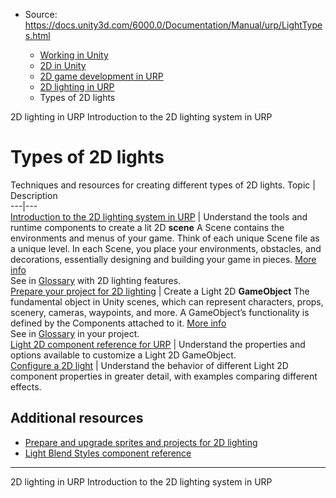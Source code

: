 * Source: https://docs.unity3d.com/6000.0/Documentation/Manual/urp/LightTypes.html

  * [Working in Unity](https://docs.unity3d.com/6000.0/Documentation/Manual/working-in-unity.html)
  * [2D in Unity](https://docs.unity3d.com/6000.0/Documentation/Manual/Unity2D.html)
  * [2D game development in URP](https://docs.unity3d.com/6000.0/Documentation/Manual/2d-urp-landing.html)
  * [2D lighting in URP](https://docs.unity3d.com/6000.0/Documentation/Manual/urp/2d-index.html)
  * Types of 2D lights


[](https://docs.unity3d.com/6000.0/Documentation/Manual/urp/2d-index.html)
2D lighting in URP
[](https://docs.unity3d.com/6000.0/Documentation/Manual/urp/Lights-2D-intro.html)
Introduction to the 2D lighting system in URP
# Types of 2D lights
Techniques and resources for creating different types of 2D lights.
Topic | Description  
---|---  
[Introduction to the 2D lighting system in URP](https://docs.unity3d.com/6000.0/Documentation/Manual/urp/Lights-2D-intro.html) | Understand the tools and runtime components to create a lit 2D **scene** A Scene contains the environments and menus of your game. Think of each unique Scene file as a unique level. In each Scene, you place your environments, obstacles, and decorations, essentially designing and building your game in pieces. [More info](https://docs.unity3d.com/6000.0/Documentation/Manual/CreatingScenes.html)  
See in [Glossary](https://docs.unity3d.com/6000.0/Documentation/Manual/Glossary.html#Scene) with 2D lighting features.  
[Prepare your project for 2D lighting](https://docs.unity3d.com/6000.0/Documentation/Manual/urp/create-light-2d.html) | Create a Light 2D **GameObject** The fundamental object in Unity scenes, which can represent characters, props, scenery, cameras, waypoints, and more. A GameObject’s functionality is defined by the Components attached to it. [More info](https://docs.unity3d.com/6000.0/Documentation/Manual/class-GameObject.html)  
See in [Glossary](https://docs.unity3d.com/6000.0/Documentation/Manual/Glossary.html#GameObject) in your project.  
[Light 2D component reference for URP](https://docs.unity3d.com/6000.0/Documentation/Manual/urp/2DLightProperties.html) | Understand the properties and options available to customize a Light 2D GameObject.  
[Configure a 2D light](https://docs.unity3d.com/6000.0/Documentation/Manual/urp/2d-light-properties-explained.html) | Understand the behavior of different Light 2D component properties in greater detail, with examples comparing different effects.  
## Additional resources
  * [Prepare and upgrade sprites and projects for 2D lighting](https://docs.unity3d.com/6000.0/Documentation/Manual/urp/PrepShader.html)
  * [Light Blend Styles component reference](https://docs.unity3d.com/6000.0/Documentation/Manual/urp/LightBlendStyles.html)


* * *
[](https://docs.unity3d.com/6000.0/Documentation/Manual/urp/2d-index.html)
2D lighting in URP
[](https://docs.unity3d.com/6000.0/Documentation/Manual/urp/Lights-2D-intro.html)
Introduction to the 2D lighting system in URP
